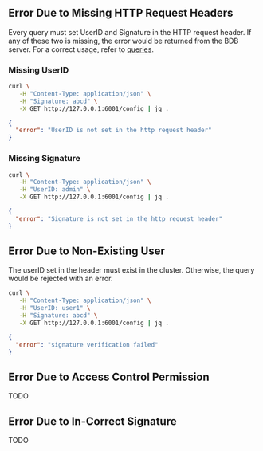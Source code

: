 ## Error Due to Missing HTTP Request Headers

Every query must set UserID and Signature in the HTTP request header. If any of these two is missing, the error would be returned from the BDB server. For a correct usage, refer to [queries](query.md).

### Missing UserID

```sh
curl \
   -H "Content-Type: application/json" \
   -H "Signature: abcd" \
   -X GET http://127.0.0.1:6001/config | jq .
```

```json
{
  "error": "UserID is not set in the http request header"
}
```

### Missing Signature
```sh
curl \
   -H "Content-Type: application/json" \
   -H "UserID: admin" \
   -X GET http://127.0.0.1:6001/config | jq .
```
```json
{
  "error": "Signature is not set in the http request header"
}
```

## Error Due to Non-Existing User

The userID set in the header must exist in the cluster. Otherwise, the query would be rejected with an error. 
```sh
curl \
   -H "Content-Type: application/json" \
   -H "UserID: user1" \
   -H "Signature: abcd" \
   -X GET http://127.0.0.1:6001/config | jq .
```
```json
{
  "error": "signature verification failed"
}
```

## Error Due to Access Control Permission

TODO

## Error Due to In-Correct Signature

TODO
